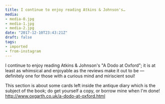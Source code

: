 ```yaml
---
title: I continue to enjoy reading Atkins & Johnson's…
media:
- media-0.jpg
- media-1.jpg
- media-2.jpg
date: "2017-12-10T23:43:21Z"
draft: false
tags:
- imported
- from-instagram
---
```

I continue to enjoy reading Atkins & Johnson's "A Dodo at Oxford"; it is at least as whimsical and enjoyable as the reviews make it out to be — definitely one for those with a curious mind and miriscient soul\!



This section is about some cards left inside the antique diary which is the subject of the book; do get yourself a copy, or borrow mine when I'm done\! http://www.oxgarth.co.uk/a-dodo-at-oxford.html
